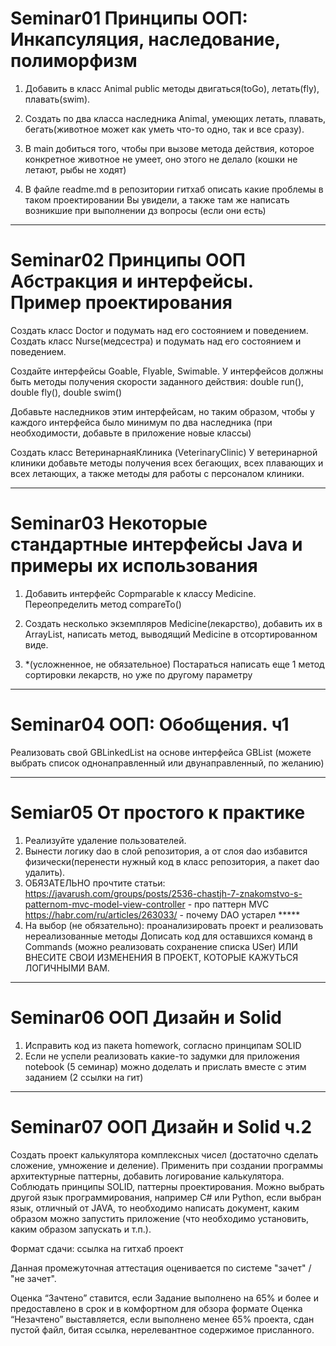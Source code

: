 # Seminar01 Принципы ООП: Инкапсуляция, наследование, полиморфизм
1) Добавить в класс Animal public методы двигаться(toGo), летать(fly), плавать(swim).

2) Создать по два класса
наследника Animal, умеющих летать, плавать, бегать(животное может как уметь что-то одно, так и все сразу).

3) В main добиться того, чтобы при вызове метода действия, которое конкретное животное не умеет, оно этого не делало (кошки не летают, рыбы не ходят)

4) В файле readme.md в репозитории гитхаб описать
какие проблемы в таком проектировании Вы увидели,
а также там же написать возникшие при выполнении дз вопросы
(если они есть)
_____________________________________________________________________________________________________________________________________
# Seminar02 Принципы ООП Абстракция и интерфейсы. Пример проектирования
Создать класс Doctor и подумать над его состоянием и поведением.
Создать класс Nurse(медсестра) и подумать над его состоянием и поведением.

Создайте интерфейсы Goable, Flyable, Swimable. У интерфейсов должны быть
методы получения скорости заданного действия: double run(), double fly(), double swim()

Добавьте наследников этим интерфейсам, но таким образом,
чтобы у каждого интерфейса было минимум по два наследника (при необходимости, добавьте в приложение новые классы)

Создать класс ВетеринарнаяКлиника (VeterinaryClinic)
У ветеринарной клиники добавьте методы получения всех бегающих, всех плавающих и всех летающих,
а также методы для работы с персоналом клиники.
______________________________________________________________________________________________________________________________________
# Seminar03 Некоторые стандартные интерфейсы Java и примеры их использования
1) Добавить интерфейс Copmparable<Medicine> к классу Medicine. Переопределить метод compareTo()

2) Создать несколько экземпляров Medicine(лекарство), добавить их в ArrayList, написать метод, выводящий Medicine в отсортированном виде.

3) *(усложненное, не обязательное) Постараться написать еще 1 метод сортировки лекарств, но уже по другому параметру
______________________________________________________________________________________________________________________________________
# Seminar04  ООП: Обобщения. ч1
Реализовать свой GBLinkedList на основе интерфейса GBList (можете выбрать список однонаправленный или двунаправленный, по желанию)
______________________________________________________________________________________________________________________________________
# Semiar05 От простого к практике
1) Реализуйте удаление пользователей.
2) Вынести логику dao в слой репозитория, а от слоя dao избавится физически(перенести нужный код в класс репозитория, а пакет dao удалить).
3) ОБЯЗАТЕЛЬНО прочтите статьи:
https://javarush.com/groups/posts/2536-chastjh-7-znakomstvo-s-patternom-mvc-model-view-controller - про паттерн MVC
https://habr.com/ru/articles/263033/ - почему DAO устарел *****
4) На выбор (не обязательно):
проанализировать проект и реализовать нереализованные методы
Дописать код для оставшихся команд в Commands (можно реализовать сохранение списка USer)
ИЛИ ВНЕСИТЕ СВОИ ИЗМЕНЕНИЯ В ПРОЕКТ, КОТОРЫЕ КАЖУТЬСЯ ЛОГИЧНЫМИ ВАМ.
______________________________________________________________________________________________________________________________________
# Seminar06 ООП Дизайн и Solid
1) Исправить код из пакета homework, согласно принципам SOLID
2) Если не успели реализовать какие-то задумки для приложения notebook (5 семинар) можно доделать и прислать вместе с этим заданием (2 ссылки на гит)
______________________________________________________________________________________________________________________________________
# Seminar07 ООП Дизайн и Solid ч.2
Создать проект калькулятора комплексных чисел (достаточно сделать сложение, умножение и деление).
Применить при создании программы архитектурные паттерны, добавить логирование калькулятора.
Соблюдать принципы SOLID, паттерны проектирования.
Можно выбрать другой язык программирования, например C# или Python, если выбран язык, отличный от JAVA, то необходимо написать документ, каким образом можно запустить приложение (что необходимо установить, каким образом запускать и т.п.).

Формат сдачи: ссылка на гитхаб проект

Данная промежуточная аттестация оценивается по системе "зачет" / "не зачет".

Оценка “Зачтено” ставится, если Задание выполнено на 65% и более и предоставлено в срок и в комфортном для обзора формате
Оценка “Незачтено” выставляется, если выполнено менее 65% проекта, сдан пустой файл, битая ссылка, нерелевантное содержимое присланного.
